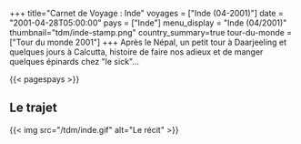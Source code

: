 +++
title="Carnet de Voyage : Inde"
voyages = ["Inde (04-2001)"]
date = "2001-04-28T05:00:00"
pays = ["Inde"]
menu_display = "Inde (04/2001)"
thumbnail="tdm/inde-stamp.png"
country_summary=true
tour-du-monde = ["Tour du monde 2001"]
+++
Après le Népal, un petit tour à Daarjeeling et quelques jours à Calcutta, histoire de faire nos adieux et de manger quelques épinards chez "le sick"...

{{< pagespays >}}
## Le trajet
{{< img src="/tdm/inde.gif" alt="Le récit" >}}